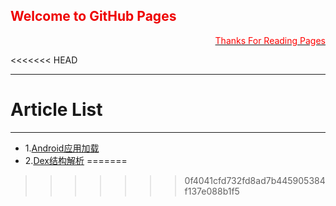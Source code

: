 
##  <font color='#EE80000'> Welcome to GitHub Pages</font>
<p align="right">
  <u>
    <font color='#ff0000'>Thanks For Reading Pages</font>
    </u>
</p>
<<<<<<< HEAD

----
# Article List
-----
- 1.[Android应用加载](./articles/Android应用加载.md)
- 2.[Dex结构解析](./articles/Dex重要结构解析.md)
=======
>>>>>>> 0f4041cfd732fd8ad7b445905384f137e088b1f5
